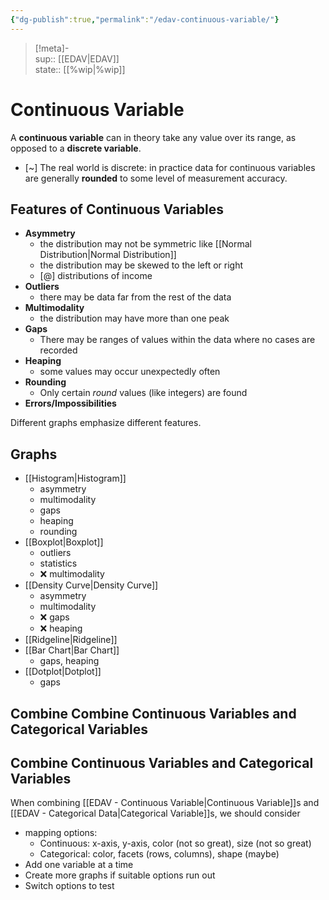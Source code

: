 ```yaml
---
{"dg-publish":true,"permalink":"/edav-continuous-variable/"}
---
```


> [!meta]-  
sup:: [[EDAV\|EDAV]]  
state:: [[%wip\|%wip]]  

# Continuous Variable

A **continuous variable** can in theory take any value over its range, as opposed to a **discrete variable**.

- [~] The real world is discrete: in practice data for continuous variables are generally **rounded** to some level of measurement accuracy.

## Features of Continuous Variables

- **Asymmetry**
    - the distribution may not be symmetric like [[Normal Distribution\|Normal Distribution]]
    - the distribution may be skewed to the left or right
    - [@] distributions of income
- **Outliers**
    - there may be data far from the rest of the data
- **Multimodality**
    - the distribution may have more than one peak
- **Gaps**
    - There may be ranges of values within the data where no cases are recorded
- **Heaping**
    - some values may occur unexpectedly often
- **Rounding**
    - Only certain *round* values (like integers) are found
- **Errors/Impossibilities**

Different graphs emphasize different features.

## Graphs

- [[Histogram\|Histogram]]
    - asymmetry
    - multimodality
    - gaps
    - heaping
    - rounding
- [[Boxplot\|Boxplot]]
    - outliers
    - statistics
    - ❌ multimodality
- [[Density Curve\|Density Curve]]
    - asymmetry
    - multimodality
    - ❌ gaps
    - ❌ heaping
- [[Ridgeline\|Ridgeline]]
- [[Bar Chart\|Bar Chart]]
    - gaps, heaping
- [[Dotplot\|Dotplot]]
    - gaps

## Combine Combine Continuous Variables and Categorical Variables


<div class="transclusion internal-embed is-loaded"><div class="markdown-embed">



## Combine Continuous Variables and Categorical Variables

When combining [[EDAV - Continuous Variable\|Continuous Variable]]s and [[EDAV - Categorical Data\|Categorical Variable]]s, we should consider

- mapping options:
    - Continuous: x-axis, y-axis, color (not so great), size (not so great)
    - Categorical: color, facets (rows, columns), shape (maybe)
- Add one variable at a time
- Create more graphs if suitable options run out
- Switch options to test


</div></div>
